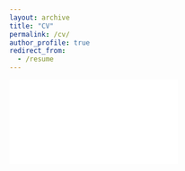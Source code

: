 ```yaml
---
layout: archive
title: "CV"
permalink: /cv/
author_profile: true
redirect_from:
  - /resume
---
```


<embed src= "/file/Zach Mackin Resume (3).pdf" type = "application/pdf">

